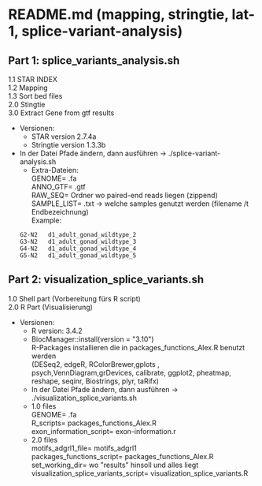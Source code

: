 # README.md (mapping, stringtie, lat-1, splice-variant-analysis)

## Part 1: splice_variants_analysis.sh
	
1.1 STAR INDEX </br>
1.2 Mapping  </br>
1.3 Sort bed files  </br>
2.0 Stingtie </br>
3.0 Extract Gene from gtf results </br>
	
- Versionen:
	- STAR version 2.7.4a
	- Stringtie version 1.3.3b
- In der Datei Pfade ändern, dann ausführen -> ./splice-variant-analysis.sh 
	- Extra-Dateien: </br>
		GENOME= .fa  </br>
		ANNO_GTF= .gtf </br>
		RAW_SEQ= Ordner wo paired-end reads liegen (zippend) </br>
		SAMPLE_LIST= .txt -> welche samples genutzt werden (filename /t Endbezeichnung) </br>
		Example: 	
	``` G1-N2	d1_adult_gonad_wildtype_1
	G2-N2	d1_adult_gonad_wildtype_2
	G3-N2	d1_adult_gonad_wildtype_3
	G4-N2	d1_adult_gonad_wildtype_4
	G5-N2	d1_adult_gonad_wildtype_5 
	```
			
## Part 2: visualization_splice_variants.sh

1.0 Shell part (Vorbereitung fürs R script)  </br>
2.0 R Part (Visualisierung) </br>
	
- Versionen: 
	- R version: 3.4.2
	- BiocManager::install(version = "3.10") </br>
		R-Packages installieren die in packages_functions_Alex.R benutzt werden </br>
		(DESeq2, edgeR, RColorBrewer,gplots , psych,VennDiagram,grDevices,
		calibrate, ggplot2, pheatmap, reshape, seqinr, Biostrings, plyr, taRifx)
	- In der Datei Pfade ändern, dann ausführen -> ./visualization_splice_variants.sh
	- 1.0 files  </br>
		GENOME= .fa </br>
		R_scripts= packages_functions_Alex.R </br>
		exon_information_script= exon-information.r </br>
	- 2.0 files  </br>
		motifs_adgrl1_file= motifs_adgrl1  </br>
		packages_functions_script= packages_functions_Alex.R </br>
		set_working_dir= wo "results" hinsoll und alles liegt </br>
		visualization_splice_variants_script= visualization_splice_variants.R </br>
